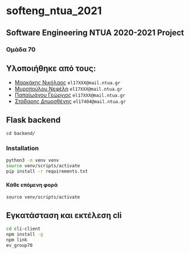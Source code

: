 # softeng_ntua_2021

## Software Engineering NTUA 2020-2021 Project
### Oμάδα 70

Υλοποιήθηκε από τους:
---------------------

* [Μαρκάκης Νικόλαος](https://github.com/markakisn "Μαρκάκης Νικόλαος") `el17XXX@mail.ntua.gr`
* [Μυροπούλου Νεφέλη](https://github.com/nefeli-my "Μυροπούλου Νεφέλη") `el17XXX@mail.ntua.gr`
* [Παπαϊωάνου Γεώργιος](https://github.com/georgepap9808 "Παπαϊωάνου Γεώργιος") `el17XXX@mail.ntua.gr`
* [Στάβαρης Δημοσθένης](https://github.com/dimos-stavaris "Στάβαρης Δημοσθένης") `el17404@mail.ntua.gr`

## Flask backend
`cd backend/`

### Installation
```bash
python3 -m venv venv
source venv/scripts/activate
pip install -r requirements.txt
```

#### Κάθε επόμενη φορά
`source venv/scripts/activate`

Εγκατάσταση και εκτέλεση cli
----------------------------
```bash
cd cli-client
npm install -g
npm link
ev_group70
```
